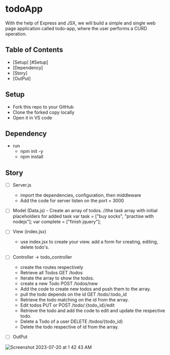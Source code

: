 # todoApp
With the help of Express and JSX, we will build a simple and single web page application called todo-app, where the user performs a CURD operation. 

## Table of Contents 
* [Setup] [#Setup]
* [Dependency]
* [Story]
* [OutPut]


## Setup 
- Fork this repo to your GitHub
- Clone the forked copy locally
- Open it in VS code
  
## Dependency 
- run
    - npm init -y
    - npm install

## Story
- [ ] Server.js
   -  import the dependencies, configuration, then middleware
   -  Add the code for server listen on the port = 3000
     
- [ ] Model (Data.js)
      - Create an array of todos.
      //the task array with initial placeholders for added task
      var task = ["buy socks", "practise with nodejs"];
      var complete = ["finish jquery"];

- [ ] View  (index.jsx)
   -  use index.jsx to create your view. add a form for creating, editing, delete todo's. 
      
- [ ] Controller -> todo_controller
   -  create the routes respectively 
   -  Retrieve all Todos GET /todos
     -  Iterate the array to show the todos.   
   -  create a new Todo POST /todos/new
     -  Add the code to create new  todos and push them to  the array. 
   -  pull the  todo depends on the id  GET /todo/:todo_id
     - Retrieve  the todo matching on the id from the array.
   -  Edit todos PUT or POST  /todo/:{todo_id}/edit
     -  Retrieve the todo and add the code to edit and update the respective todo. 
   -  Delete a Todo of a user DELETE /todos/{todo_id}
     -  Delete the todo respective of id from the array.
     

-[ ] OutPut 

![Screenshot 2023-07-20 at 1 42 43 AM](https://github.com/CodeSTACKE/todoApp/assets/48188772/ba2f045e-ce2e-4ae8-9b75-224a018a5118)





      
       








